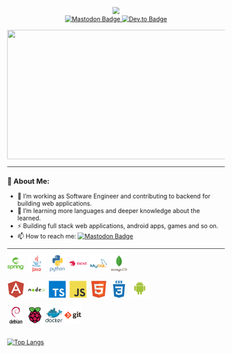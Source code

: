 <div id="header" align="center">
  <img src="https://media.giphy.com/media/v1.Y2lkPTc5MGI3NjExbTY1Yms1ZGpjZ29xZHh0ZHNtY3hjYWFsa2VlaDB5MGJlZDR0OWw1MyZlcD12MV9pbnRlcm5hbF9naWZfYnlfaWQmY3Q9cw/SHjOSDkKZ18qOHA5B5/giphy.gif" width="100"/>


  <div id="badges">
    <a href="https://nrw.social/@kejukedor">
      <img src="https://img.shields.io/badge/Kejukedor-darkblue?style=for-the-badge&logo=mastodon&logoColor=white" alt="Mastodon Badge"/>
    </a>
    <a href="https://dev.to/pythonisnotasnake">
      <img src="https://img.shields.io/badge/Blog-gray?style=for-the-badge&logo=dev.to&logoColor=white" alt="Dev.to Badge"/>
    </a>
  </div>

  <img src="https://komarev.com/ghpvc/?username=PythonIsNotASnake&style=flat-square&color=blue" alt=""/>

  <div align="center">
    <img src="https://media.giphy.com/media/v1.Y2lkPTc5MGI3NjExcmo1bGZibmczOXZmdjdwYmJocmlhY2ttNXdkb3NhMWJiN2QzYzBiMiZlcD12MV9pbnRlcm5hbF9naWZfYnlfaWQmY3Q9Zw/doXBzUFJRxpaUbuaqz/giphy.gif" width="600" height="300"/>
  </div>
</div>

---

### 🐧 About Me:

- 🔭 I’m working as Software Engineer and contributing to backend for building web applications.
- 🌱 I’m learning more languages and deeper knowledge about the learned.
- ⚡ Building full stack web applications, android apps, games and so on.
- 📫 How to reach me: [![Mastodon Badge](https://img.shields.io/badge/-Kejukedor-darkblue?style=flat&logo=mastodon&logoColor=white)](https://nrw.social/@kejukedor)

---

<div>
  <img src="https://github.com/devicons/devicon/blob/master/icons/spring/spring-original-wordmark.svg" title="Spring" alt="Spring" width="40" height="40"/>&nbsp;
  <img src="https://github.com/devicons/devicon/blob/master/icons/java/java-original-wordmark.svg" title="Java" alt="Java" width="40" height="40"/>&nbsp;
  <img src="https://github.com/devicons/devicon/blob/master/icons/python/python-original-wordmark.svg" title="Python" alt="Python" width="40" height="40"/>&nbsp;
  <img src="https://github.com/devicons/devicon/blob/master/icons/nestjs/nestjs-plain-wordmark.svg" title="NestJS" alt="NestJS" width="40" height="40"/>&nbsp;
  <img src="https://github.com/devicons/devicon/blob/master/icons/mysql/mysql-original-wordmark.svg" title="MySQL"  alt="MySQL" width="40" height="40"/>&nbsp;
  <img src="https://github.com/devicons/devicon/blob/master/icons/mongodb/mongodb-original-wordmark.svg" title="MongoDB"  alt="MongoDB" width="40" height="40"/>&nbsp;
</div>
</br>
<div>
  <img src="https://github.com/devicons/devicon/blob/master/icons/angularjs/angularjs-plain.svg" title="Angular" alt="Angular" width="40" height="40"/>&nbsp;
  <img src="https://github.com/devicons/devicon/blob/master/icons/nodejs/nodejs-original-wordmark.svg" title="NodeJS" alt="NodeJS" width="40" height="40"/>&nbsp;
  <img src="https://github.com/devicons/devicon/blob/master/icons/typescript/typescript-original.svg" title="TypeScript" alt="TypeScript" width="40" height="40"/>&nbsp;
  <img src="https://github.com/devicons/devicon/blob/master/icons/javascript/javascript-original.svg" title="JavaScript" alt="JavaScript" width="40" height="40"/>&nbsp;
  <img src="https://github.com/devicons/devicon/blob/master/icons/html5/html5-original.svg" title="HTML5" alt="HTML" width="40" height="40"/>&nbsp;
  <img src="https://github.com/devicons/devicon/blob/master/icons/css3/css3-plain-wordmark.svg"  title="CSS3" alt="CSS" width="40" height="40"/>&nbsp;
  <img src="https://github.com/devicons/devicon/blob/master/icons/android/android-original-wordmark.svg" title="Android"  alt="Android" width="40" height="40"/>&nbsp;
</div>
</br>
<div>
  <img src="https://github.com/devicons/devicon/blob/master/icons/debian/debian-original-wordmark.svg" title="Debian" alt="Debian" width="40" height="40"/>
  <img src="https://github.com/devicons/devicon/blob/master/icons/raspberrypi/raspberrypi-original.svg" title="RaspberryPi" alt="RaspberryPi" width="40" height="40"/>
  <img src="https://github.com/devicons/devicon/blob/master/icons/docker/docker-original-wordmark.svg" title="Docker" alt="Docker" width="40" height="40"/>
  <img src="https://github.com/devicons/devicon/blob/master/icons/git/git-original-wordmark.svg" title="Git" alt="Git" width="40" height="40"/>
</div>

</br>

[![Top Langs](https://github-readme-stats.vercel.app/api/top-langs/?username=PythonIsNotASnake&size_weight=0.5&count_weight=0.5&hide=css,html&layout=compact&theme=shades-of-purple)](https://github.com/anuraghazra/github-readme-stats)


<!--
**PythonIsNotASnake/PythonIsNotASnake** is a ✨ _special_ ✨ repository because its `README.md` (this file) appears on your GitHub profile.

Here are some ideas to get you started:

- 🔭 I’m currently working on ...
- 🌱 I’m currently learning ...
- 👯 I’m looking to collaborate on ...
- 🤔 I’m looking for help with ...
- 💬 Ask me about ...
- 📫 How to reach me: ...
- 😄 Pronouns: ...
- ⚡ Fun fact: ...
-->
